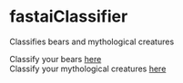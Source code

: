 # fastaiClassifier
Classifies bears and mythological creatures

Classify your bears [here](https://mybinder.org/v2/gh/Schmulia/fastaiClassifier/master?urlpath=%2Fvoila%2Frender%2FBearClassifier.ipynb) <br>
Classify your mythological creatures [here](https://mybinder.org/v2/gh/Schmulia/fastaiClassifier/master?urlpath=%2Fvoila%2Frender%2FCreatureClassifier.ipynb)

